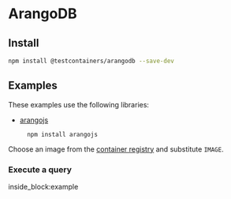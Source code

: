 # ArangoDB

## Install

```bash
npm install @testcontainers/arangodb --save-dev
```

## Examples

These examples use the following libraries:

- [arangojs](https://www.npmjs.com/package/arangojs/v/6.0.0-alpha.0)

        npm install arangojs

Choose an image from the [container registry](https://hub.docker.com/_/arangodb) and substitute `IMAGE`.

### Execute a query

<!--codeinclude-->
[](../../packages/modules/arangodb/src/arangodb-container.test.ts) inside_block:example
<!--/codeinclude-->
